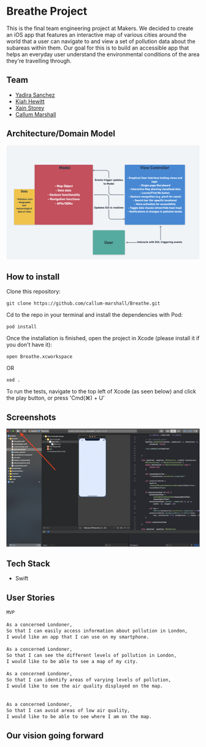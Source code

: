 # Breathe Project

This is the final team engineering project at Makers. We decided to create an iOS app that features an interactive map of various cities around the world that a user can navigate to and view a set of pollution data about the subareas within them. Our goal for this is to build an accessible app that helps an everyday user understand the environmental conditions of the area they're travelling through.

## Team

- [Yadira Sanchez](https://github.com/yadlra)
- [Kiah Hewitt](https://github.com/kiahjade)
- [Xain Storey](https://github.com/Xa1n)
- [Callum Marshall](https://github.com/callum-marshall)


## Architecture/Domain Model

![alt text](https://github.com/callum-marshall/Breathe/blob/master/MVC-Architecture.png)

## How to install

Clone this repository:
```
git clone https://github.com/callum-marshall/Breathe.git
```
Cd to the repo in your terminal and install the dependencies with Pod:
```
pod install
```
Once the installation is finished, open the project in Xcode (please install it if you don't have it):
```
open Breathe.xcworkspace
```
OR
```
xed .
```
To run the tests, navigate to the top left of Xcode (as seen below) and click the play button, or press 'Cmd(⌘) + U'

## Screenshots

![alt text](https://github.com/callum-marshall/Breathe/blob/master/Test_Instruction.png)


## Tech Stack

- Swift

## User Stories

```
MVP 

As a concerned Londoner,
So that I can easily access information about pollution in London,
I would like an app that I can use on my smartphone.

As a concerned Londoner,
So that I can see the different levels of pollution in London,
I would like to be able to see a map of my city.

As a concerned Londoner,
So that I can identify areas of varying levels of pollution,
I would like to see the air quality displayed on the map.


As a concerned Londoner,
So that I can avoid areas of low air quality,
I would like to be able to see where I am on the map.

```

## Our vision going forward


